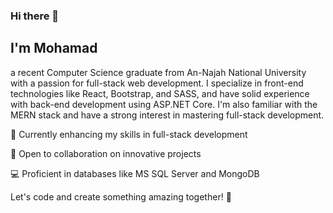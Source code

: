 ### Hi there 👋

<h2>I'm Mohamad</h2> a recent Computer Science graduate from An-Najah National University with a passion for full-stack web development.
I specialize in front-end technologies like React, Bootstrap, and SASS, and have solid experience with back-end development using ASP.NET Core.
I'm also familiar with the MERN stack and have a strong interest in mastering full-stack development.

🌱 Currently enhancing my skills in full-stack development

👯 Open to collaboration on innovative projects

💻 Proficient in databases like MS SQL Server and MongoDB

Let's code and create something amazing together! 🚀
